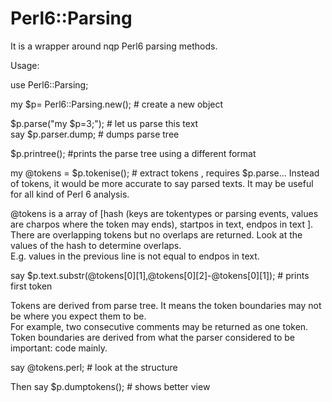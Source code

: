 Perl6::Parsing
==============


It is a wrapper around nqp Perl6 parsing methods.


Usage:


use Perl6::Parsing;


my $p=  Perl6::Parsing.new(); # create a new object

$p.parse("my \$p=3;");  # let us parse this text <br> 
say $p.parser.dump; # dumps parse tree 

$p.printree(); #prints the parse tree using a different format

my @tokens = $p.tokenise(); # extract tokens , requires $p.parse...
Instead of tokens, it would be more accurate to say parsed texts. It may be useful for all kind of Perl 6 analysis.

@tokens is a array of [hash (keys are tokentypes or parsing events, values are charpos where the token may ends), startpos in text, endpos in text ].
There are overlapping tokens but no overlaps are returned. Look at the values of the hash to determine overlaps. <br>
E.g. values in the previous line is not equal to endpos in text.

say $p.text.substr(@tokens[0][1],@tokens[0][2]-@tokens[0][1]); # prints first token


Tokens are derived from parse tree. It means the token boundaries may not be where you expect them to be. <br> 
For example, two consecutive comments may be returned as one token. Token boundaries are derived from what the parser considered to be important: code mainly.

say @tokens.perl; # look at the structure

Then say $p.dumptokens(); # shows better view